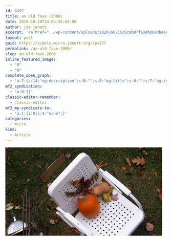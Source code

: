 ```yaml
---
id: 3492
title: an old fave (2006)
date: 2018-10-20T14:06:35-04:00
author: joe jenett
excerpt: '<a href="../wp-content/uploads/2020/06/15c0c9b97fa34b86adbe4e5791d76354.jpg"><img src="../wp-content/uploads/2020/06/15c0c9b97fa34b86adbe4e5791d76354.jpg" width="490" height="276" style="height: auto;" class="sunlit_image" /></a>'
layout: post
guid: https://simply.micro.jenett.org/?p=277
permalink: /an-old-fave-2006/
slug: an-old-fave-2006
inline_featured_image:
  - "0"
  - "0"
complete_open_graph:
  - 'a:7:{s:14:"og:description";s:0:"";s:8:"og:title";s:0:"";s:7:"og:type";s:0:"";s:12:"twitter:card";s:7:"summary";s:15:"twitter:creator";s:0:"";s:19:"twitter:description";s:0:"";s:8:"og:image";s:0:"";}'
mf2_syndication:
  - 'a:0:{}'
classic-editor-remember:
  - classic-editor
mf2_mp-syndicate-to:
  - 'a:1:{i:0;s:4:"none";}'
categories:
  - micro
kind:
  - Article
---
```

[<img loading="lazy" src="../wp-content/uploads/2020/06/15c0c9b97fa34b86adbe4e5791d76354.jpg" width="490"  />](../wp-content/uploads/2020/06/15c0c9b97fa34b86adbe4e5791d76354.jpg)